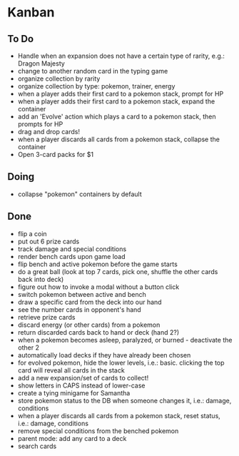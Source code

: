 # Kanban

## To Do
- Handle when an expansion does not have a certain type of rarity, e.g.: Dragon Majesty
- change to another random card in the typing game
- organize collection by rarity
- organize collection by type: pokemon, trainer, energy
- when a player adds their first card to a pokemon stack, prompt for HP
- when a player adds their first card to a pokemon stack, expand the container
- add an 'Evolve' action which plays a card to a pokemon stack, then prompts for HP
- drag and drop cards!
- when a player discards all cards from a pokemon stack, collapse the container
- Open 3-card packs for $1

## Doing
- collapse "pokemon" containers by default

## Done
- flip a coin
- put out 6 prize cards
- track damage and special conditions
- render bench cards upon game load
- flip bench and active pokemon before the game starts
- do a great ball (look at top 7 cards, pick one, shuffle the other cards back into deck)
- figure out how to invoke a modal without a button click
- switch pokemon between active and bench
- draw a specific card from the deck into our hand
- see the number cards in opponent's hand
- retrieve prize cards
- discard energy (or other cards) from a pokemon
- return discarded cards back to hand or deck (hand 2?)
- when a pokemon becomes asleep, paralyzed, or burned - deactivate the other 2
- automatically load decks if they have already been chosen
- for evolved pokemon, hide the lower levels, i.e.: basic. clicking the top card will reveal all cards in the stack
- add a new expansion/set of cards to collect!
- show letters in CAPS instead of lower-case
- create a tying minigame for Samantha
- store pokemon status to the DB when someone changes it, i.e.: damage, conditions
- when a player discards all cards from a pokemon stack, reset status, i.e.: damage, conditions
- remove special conditions from the benched pokemon
- parent mode: add any card to a deck
- search cards
